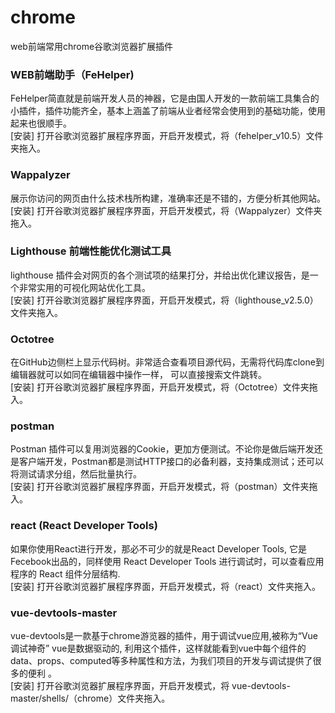 # chrome
web前端常用chrome谷歌浏览器扩展插件

### WEB前端助手（FeHelper)
FeHelper简直就是前端开发人员的神器，它是由国人开发的一款前端工具集合的小插件，插件功能齐全，基本上涵盖了前端从业者经常会使用到的基础功能，使用起来也很顺手。</br>
[安装] 打开谷歌浏览器扩展程序界面，开启开发模式，将（fehelper_v10.5）文件夹拖入。

### Wappalyzer
展示你访问的网页由什么技术栈所构建，准确率还是不错的，方便分析其他网站。</br>
[安装] 打开谷歌浏览器扩展程序界面，开启开发模式，将（Wappalyzer）文件夹拖入。

### Lighthouse 前端性能优化测试工具
lighthouse 插件会对网页的各个测试项的结果打分，并给出优化建议报告，是一个非常实用的可视化网站优化工具。</br>
[安装] 打开谷歌浏览器扩展程序界面，开启开发模式，将（lighthouse_v2.5.0）文件夹拖入。

### Octotree
在GitHub边侧栏上显示代码树。非常适合查看项目源代码，无需将代码库clone到编辑器就可以如同在编辑器中操作一样， 可以直接搜索文件跳转。</br>
[安装] 打开谷歌浏览器扩展程序界面，开启开发模式，将（Octotree）文件夹拖入。

### postman
Postman 插件可以复用浏览器的Cookie，更加方便测试。不论你是做后端开发还是客户端开发，Postman都是测试HTTP接口的必备利器，支持集成测试；还可以将测试请求分组，然后批量执行。</br>
[安装] 打开谷歌浏览器扩展程序界面，开启开发模式，将（postman）文件夹拖入。

### react (React Developer Tools)
如果你使用React进行开发，那必不可少的就是React Developer Tools, 它是Fecebook出品的，同样使用 React Developer Tools 进行调试时，可以查看应用程序的 React 组件分层结构.</br>
[安装] 打开谷歌浏览器扩展程序界面，开启开发模式，将（react）文件夹拖入。

### vue-devtools-master
vue-devtools是一款基于chrome游览器的插件，用于调试vue应用,被称为“Vue 调试神奇” vue是数据驱动的, 利用这个插件，这样就能看到vue中每个组件的data、props、computed等多种属性和方法，为我们项目的开发与调试提供了很多的便利 。</br>
[安装] 打开谷歌浏览器扩展程序界面，开启开发模式，将 vue-devtools-master/shells/（chrome）文件夹拖入。

